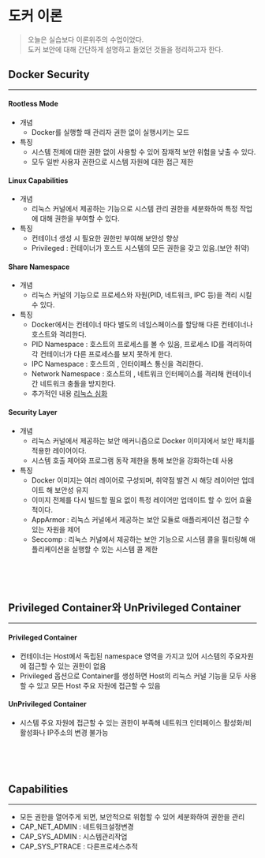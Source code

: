 # 도커 이론

> 오늘은 실습보다 이론위주의 수업이었다.  
> 도커 보안에 대해 간단하게 설명하고 들었던 것들을 정리하고자 한다.  

## Docker Security
***
#### Rootless Mode
- 개념
  - Docker를 실행할 때 관리자 권한 없이 실행시키는 모드
- 특징
  - 시스템 전체에 대한 권한 없이 사용할 수 있어 잠재적 보안 위험을 낮출 수 있다.
  - 모두 일반 사용자 권한으로 시스템 자원에 대한 접근 제한

#### Linux Capabilities
- 개념
  - 리눅스 커널에서 제공하는 기능으로 시스템 관리 권한을 세분화하여 특정 작업에 대해 권한을 부여할 수 있다.
- 특징
  - 컨테이너 생성 시 필요한 권한만 부여해 보안성 향상
  - Privileged : 컨테이너가 호스트 시스템의 모든 권한을 갖고 있음.(보안 취약)

#### Share Namespace
- 개념
  - 리눅스 커널의 기능으로 프로세스와 자원(PID, 네트워크, IPC 등)을 격리 시킬 수 있다.
- 특징
  - Docker에서는 컨테이너 마다 별도의 네임스페이스를 할당해 다른 컨테이너나 호스트와 격리한다.
  - PID Namespace : 호스트의 프로세스를 볼 수 있음, 프로세스 ID를 격리하여 각 컨테이너가 다른 프로세스를 보지 못하게 한다.
  - IPC Namespace : 호스트의 , 인터이페스 통신을 격리한다.
  - Network Namespace : 호스트의 , 네트워크 인터페이스를 격리해 컨테이너 간 네트워크 충돌을 방지한다.
  - 추가적인 내용 [리눅스 심화](https://choiseungwoo98.github.io/linux_detail.html#namespace)

#### Security Layer
- 개념
  - 리눅스 커널에서 제공하는 보안 메커니즘으로 Docker 이미지에서 보안 패치를 적용한 레이어이다.
  - 시스템 호출 제어와 프로그램 동작 제한을 통해 보안을 강화하는데 사용
- 특징
  - Docker 이미지는 여러 레이어로 구성되며, 취약점 발견 시 해당 레이어만 업데이트 해 보안성 유지
  - 이미지 전체를 다시 빌드할 필요 없이 특정 레이어만 업데이트 할 수 있어 효율적이다.
  - AppArmor : 리눅스 커널에서 제공하는 보안 모듈로 애플리케이션 접근할 수 있는 자원을 제어
  - Seccomp : 리눅스 커널에서 제공하는 보안 기능으로 시스템 콜을 필터링해 애플리케이션을 실행할 수 있는 시스템 콜 제한 

<div style="height: 50px;"></div>

## Privileged Container와 UnPrivileged Container
***
#### Privileged Container
- 컨테이너는 Host에서 독립된 namespace 영역을 가지고 있어 시스템의 주요자원에 접근할 수 있는 권한이 없음
- Privileged 옵션으로 Container를 생성하면 Host의 리눅스 커널 기능을 모두 사용할 수 있고 모든 Host 주요 자원에 접근할 수 있음

#### UnPrivileged Container
- 시스템 주요 자원에 접근할 수 있는 권한이 부족해 네트워크 인터페이스 활성화/비활성화나 IP주소의 변경 불가능

<div style="height: 50px;"></div>

## Capabilities
***
- 모든 권한을 열어주게 되면, 보안적으로 위험할 수 있어 세분화하여 권한을 관리
- CAP_NET_ADMIN : 네트워크설정변경
- CAP_SYS_ADMIN : 시스템관리작업
- CAP_SYS_PTRACE : 다른프로세스추적

<div style="height: 50px;"></div>


